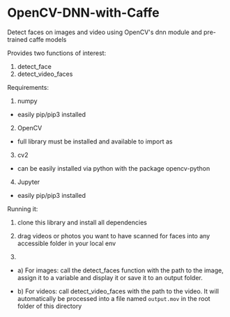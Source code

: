 # OpenCV-DNN-with-Caffe
Detect faces on images and video using OpenCV's dnn module and pre-trained caffe models


Provides two functions of interest:
  1. detect_face
  2. detect_video_faces

Requirements: 

  1. numpy 
  - easily pip/pip3 installed 
  2. OpenCV
  - full library must be installed and available to import as 
  3. cv2
  - can be easily installed via python with the package opencv-python 
  4. Jupyter
  - easily pip/pip3 installed 
    
Running it: 
  1. clone this library and install all dependencies
  2. drag videos or photos you want to have scanned for faces into any accessible folder in your local env
  
  3.
  - a) For images: call the detect_faces function with the path to the image, assign it to a variable and display it or save it to an output folder. 
    
  - b) For videos: call detect_video_faces with the path to the video. It will automatically be processed into a file named `output.mov` in the root folder of this directory
